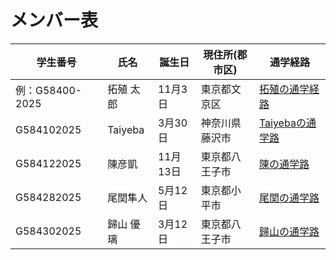 # メンバー表

|学生番号|氏名|誕生日|現住所(郡市区)|通学経路|
|---|---|---|---|---|
|例：G58400-2025|拓殖 太郎|11月3日|東京都文京区|[拓殖の通学経路](route00.md)|
|G584102025|Taiyeba | 3月30日|神奈川県藤沢市 | [Taiyebaの通学路](route01.md)|
|G584122025|陳彦凱|11月13日|東京都八王子市| [陳の通学路](route02.md)|
|G584282025|尾関隼人|5月12日|東京都小平市| [尾関の通学路](route03.md)|
|G584302025|歸山 優璃|3月12日|東京都八王子市| [歸山の通学路](route04.md)|
